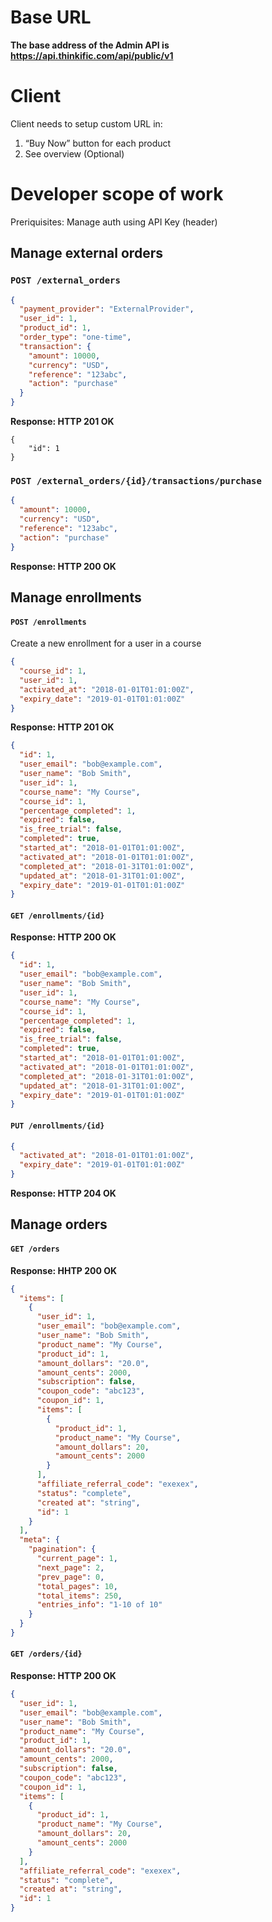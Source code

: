 # Base URL

**The base address of the Admin API is https://api.thinkific.com/api/public/v1**

# Client

Client needs to setup custom URL in:

1. “Buy Now” button for each product
2. See overview (Optional)

# Developer scope of work

Preriquisites: Manage auth using API Key (header)

## Manage external orders

### `POST /external_orders`

```json
{
  "payment_provider": "ExternalProvider",
  "user_id": 1,
  "product_id": 1,
  "order_type": "one-time",
  "transaction": {
    "amount": 10000,
    "currency": "USD",
    "reference": "123abc",
    "action": "purchase"
  }
}
```

**Response: HTTP 201 OK**

```
{
    "id": 1
}
```

### `POST /external_orders/{id}/transactions/purchase`

```json
{
  "amount": 10000,
  "currency": "USD",
  "reference": "123abc",
  "action": "purchase"
}
```

**Response: HTTP 200 OK**


## Manage enrollments

#### `POST /enrollments`

Create a new enrollment for a user in a course

```json
{
  "course_id": 1,
  "user_id": 1,
  "activated_at": "2018-01-01T01:01:00Z",
  "expiry_date": "2019-01-01T01:01:00Z"
}
```

**Response: HTTP 201 OK**

```json
{
  "id": 1,
  "user_email": "bob@example.com",
  "user_name": "Bob Smith",
  "user_id": 1,
  "course_name": "My Course",
  "course_id": 1,
  "percentage_completed": 1,
  "expired": false,
  "is_free_trial": false,
  "completed": true,
  "started_at": "2018-01-01T01:01:00Z",
  "activated_at": "2018-01-01T01:01:00Z",
  "completed_at": "2018-01-31T01:01:00Z",
  "updated_at": "2018-01-31T01:01:00Z",
  "expiry_date": "2019-01-01T01:01:00Z"
}
```

#### `GET /enrollments/{id}`

**Response: HTTP 200 OK**

```json
{
  "id": 1,
  "user_email": "bob@example.com",
  "user_name": "Bob Smith",
  "user_id": 1,
  "course_name": "My Course",
  "course_id": 1,
  "percentage_completed": 1,
  "expired": false,
  "is_free_trial": false,
  "completed": true,
  "started_at": "2018-01-01T01:01:00Z",
  "activated_at": "2018-01-01T01:01:00Z",
  "completed_at": "2018-01-31T01:01:00Z",
  "updated_at": "2018-01-31T01:01:00Z",
  "expiry_date": "2019-01-01T01:01:00Z"
}
```

#### `PUT /enrollments/{id}`

```json
{
  "activated_at": "2018-01-01T01:01:00Z",
  "expiry_date": "2019-01-01T01:01:00Z"
}
```

**Response: HTTP 204 OK**

## Manage orders

#### `GET /orders`

**Response: HHTP 200 OK**

```json
{
  "items": [
    {
      "user_id": 1,
      "user_email": "bob@example.com",
      "user_name": "Bob Smith",
      "product_name": "My Course",
      "product_id": 1,
      "amount_dollars": "20.0",
      "amount_cents": 2000,
      "subscription": false,
      "coupon_code": "abc123",
      "coupon_id": 1,
      "items": [
        {
          "product_id": 1,
          "product_name": "My Course",
          "amount_dollars": 20,
          "amount_cents": 2000
        }
      ],
      "affiliate_referral_code": "exexex",
      "status": "complete",
      "created at": "string",
      "id": 1
    }
  ],
  "meta": {
    "pagination": {
      "current_page": 1,
      "next_page": 2,
      "prev_page": 0,
      "total_pages": 10,
      "total_items": 250,
      "entries_info": "1-10 of 10"
    }
  }
}
```

#### `GET /orders/{id}`

**Response: HTTP 200 OK**

```json
{
  "user_id": 1,
  "user_email": "bob@example.com",
  "user_name": "Bob Smith",
  "product_name": "My Course",
  "product_id": 1,
  "amount_dollars": "20.0",
  "amount_cents": 2000,
  "subscription": false,
  "coupon_code": "abc123",
  "coupon_id": 1,
  "items": [
    {
      "product_id": 1,
      "product_name": "My Course",
      "amount_dollars": 20,
      "amount_cents": 2000
    }
  ],
  "affiliate_referral_code": "exexex",
  "status": "complete",
  "created at": "string",
  "id": 1
}
```


  